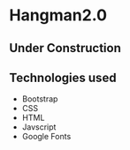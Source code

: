 # Hangman2.0

## Under Construction


## Technologies used 

- Bootstrap
- CSS
- HTML
- Javscript
- Google Fonts

